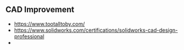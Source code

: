 ## CAD Improvement

- https://www.tootalltoby.com/
- https://www.solidworks.com/certifications/solidworks-cad-design-professional
- 
